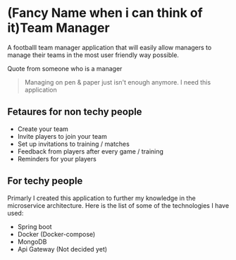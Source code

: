 # (Fancy Name when i can think of it)Team Manager
A footballl team manager application that will easily allow managers to manage their teams in the most user friendly way possible.

Quote from someone who is a manager
> Managing on pen & paper just isn't enough anymore. I need this application


## Fetaures for non techy people
- Create your team
- Invite players to join your team
- Set up invitations to training / matches
- Feedback from players after every game / training
- Reminders for your players

## For techy people
Primarly I created this application to further my knowledge in the microservice architecture. Here is the list of some of the technologies I have used:
- Spring boot
- Docker (Docker-compose)
- MongoDB
- Api Gateway (Not decided yet)
